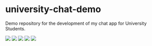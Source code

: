 # university-chat-demo
Demo repository for the development of my chat app for University Students.

![](pic1.png?raw=true)
![](pic2.png?raw=true)
![](pic3.png?raw=true)
![](pic4.png?raw=true)
![](pic5.png?raw=true)

